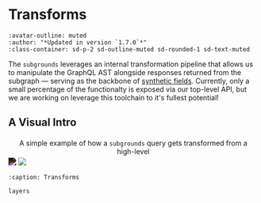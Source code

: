 # Transforms

```{article-info}
:avatar-outline: muted
:author: "*Updated in version `1.7.0`*"
:class-container: sd-p-2 sd-outline-muted sd-rounded-1 sd-text-muted
```

The `subgrounds` leverages an internal transformation pipeline that allows us to manipulate the GraphQL AST alongside responses returned from the subgraph — serving as the backbone of [synthetic fields](/subgrounds/getting_started/synthetic_fields). Currently, only a small percentage of the functionalty is exposed via our top-level API, but we are working on leverage this toolchain to it's fullest potential!

## A Visual Intro

<figcaption style="text-align: center; padding: 0.25em">A simple example of how a <code>subgrounds</code> query gets transformed from a high-level</figcaption>

<img src="https://app.eraser.io/workspace/CtIBJDofsGNpuNWBuMbP/preview?elements=uFEznbs0RcPKxT5mc3Wdyw&type=embed" style="filter: invert(95%)" class="only-dark"/>

<img src="https://app.eraser.io/workspace/CtIBJDofsGNpuNWBuMbP/preview?elements=uFEznbs0RcPKxT5mc3Wdyw&type=embed" class="only-light"/>


```{toctree}
:caption: Transforms

layers
```

